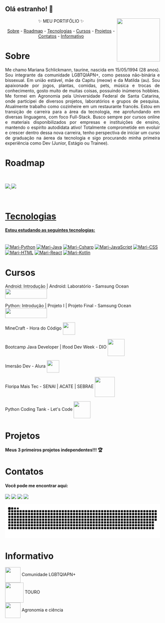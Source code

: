 ## Olá estranho! 🌻 

  <img height="140" width="140" align="right" src="https://i.picasion.com/pic92/4a10f032726e9243433331d66666bbc3.gif">
  
  <p align="center">✨ MEU PORTIFÓLIO ✨</p>
  
  <p align="center">
    <a href="#sobre">Sobre</a> -
    <a href="#roadmap">Roadmap</a> -
    <a href="#tecnologias">Tecnologias</a> -
    <a href="#cursos">Cursos</a> -
    <a href="#projetos">Projetos</a> -
    <a href="#contatos">Contatos</a> -
    <a href="#informativo">Informativo</a>
  </p>
 
 # Sobre

 <p align="justify"> Me chamo Mariana Schlickmann, taurine, nascida em 15/05/1994 (28 anos). Sou integrante da comunidade LGBTQIAPN+, como pessoa não-binária e bissexual. Em união estável, mãe da Capitu (meow) e da Matilda (au). Sou apaixonade por jogos, plantas, comidas, pets, música e trocas de conhecimento, gosto muito de muitas coisas, possuindo inúmeros hobbies. Me formei em Agronomia pela Universidade Federal de Santa Catarina, onde participei de diversos projetos, laboratórios e grupos de pesquisa. Atualmente trabalho como cozinheire em um restaurante francês. Estou em transição de carreira para a área da tecnologia, me aprofundando em diversas linguagens, com foco Full-Stack. Busco sempre por cursos online e materiais disponibilizados por empresas e instituições de ensino, mantendo o espiríto autodidata ativo! Totalmente comprometide em evoluir e crescer dentro dessa nova carreira, tenho perspectiva de iniciar um curso de graduação na áerea da tecnologia e sigo procurando minha primeira experiência como Dev (Junior, Estágio ou Trainee).</p>

# Roadmap

<br><div>
  <a href="https://github.com/marianaschlick">
  <img height="150em" src="https://github-readme-stats.vercel.app/api?username=marianaschlick&show_icons=true&theme=gruvbox&include_all_commits=true&count_private=true"/>
  <img height="110em" src="https://github-readme-stats.vercel.app/api/top-langs/?username=marianaschlick&layout=compact&langs_count=7&theme=gruvbox"/>
</div>

<br>

# Tecnologias
  
#### Estou estudando as seguintes tecnologias:

<div style="display: inline_block"><br>
<a href="https://www.python.org/downloads/" target="_blank"><img align="center" alt="Mari-Python" height="40" width="40" src="https://cdn.jsdelivr.net/gh/devicons/devicon/icons/python/python-original.svg" target="_blank"></a>
<a href="https://www.java.com/pt-BR/download/ie_manual.jsp?locale=pt_BR" target="_blank"><img align="center" alt="Mari-Java" height="40" width="40" src="https://cdn.jsdelivr.net/gh/devicons/devicon/icons/java/java-original.svg" target="_blank"></a>
<a href="https://visualstudio.microsoft.com/pt-br/downloads/" target="_blank"><img align="center" alt="Mari-Csharp" height="40" width="40" src="https://cdn.jsdelivr.net/gh/devicons/devicon/icons/csharp/csharp-original.svg" target="_blank"></a>
<a href="https://www.javascript.com/" target="_blank"><img align="center" alt="Mari-JavaScript" height="40" width="40" src="https://cdn.jsdelivr.net/gh/devicons/devicon/icons/javascript/javascript-plain.svg" target="_blank"></a>
<a href="https://visualstudio.microsoft.com/pt-br/downloads/" target="_blank"><img align="center" alt="Mari-CSS" height="40" width="40" src="https://cdn.jsdelivr.net/gh/devicons/devicon/icons/css3/css3-original.svg" target="_blank"></a>
<a href="https://visualstudio.microsoft.com/pt-br/downloads/" target="_blank"><img align="center" alt="Mari-HTML" height="40" width="40" src="https://cdn.jsdelivr.net/gh/devicons/devicon/icons/html5/html5-original.svg" target="_blank"></a>
<a href="https://reactjs.org/" target="_blank"><img align="center" alt="Mari-React" height="40" width="40" src="https://cdn.jsdelivr.net/gh/devicons/devicon/icons/react/react-original.svg" target="_blank"></a>
<a href="https://developer.android.com/studio?gclid=CjwKCAjwm8WZBhBUEiwA178UnBiYtFBmNGBYNdUiwdTd45waGQL2hZfLs482X1U-veMBk1GGOaiWxxoCFLMQAvD_BwE&gclsrc=aw.ds#downloads" target="_blank"><img align="center" alt="Mari-Kotlin" height="40" width="40" src="https://cdn.jsdelivr.net/gh/devicons/devicon/icons/kotlin/kotlin-original.svg" target="_blank"></a>
  
</div>
  
# Cursos
<p>Android: Introdução | Android: Laboratório - Samsung Ocean <a href="https://www.oceanbrasil.com/" target="_blank"><img align="center" height="32" width="136" src="https://www.oceanbrasil.com/img/general/logoOceanI.png"></a></p>   
<p>Python: Introdução | Projeto I | Projeto Final  - Samsung Ocean <a href="https://www.oceanbrasil.com/" target="_blank"><img align="center" height="32" width="136" src="https://www.oceanbrasil.com/img/general/logoOceanI.png"></a></p>
<p>MineCraft - Hora do Código <a href="https://studio.code.org/s/mc/lessons/1/levels/1" target="_blank"><img align="center" height="40" width="40" src="https://cdn.icon-icons.com/icons2/2699/PNG/512/minecraft_logo_icon_168974.png" target="_blank"></a></p>      
<p>Bootcamp Java Developer | Ifood Dev Week - DIO <a href="https://web.dio.me/play" target="_blank"><img align="center" height="55" width="55" src="https://hermes.digitalinnovation.one/assets/diome/logo.svg" target="_blank"></a></p>
<p>Imersão Dev - Alura <a href="https://imersao.dev/" target="_blank"><img align="center" height="40" width="40" src="https://play-lh.googleusercontent.com/Y9T2c7ZUQyfUdVbj_J9-8tBDDVknyBg3lM3xUuMNp6phK_yKOkQTeqx2jphrwW1Z6jts" target="_blank"></a></p>    
<p>Floripa Mais Tec - SENAI | ACATE | SEBRAE <a href="https://floripamaistec.pmf.sc.gov.br/" target="_blank"><img align="center" height="65" width="65" src="https://floripamaistec.pmf.sc.gov.br/wp-content/themes/floripamaistec/img/logos/logo-menu.svg" target="_blank"></a></p>     
<p>Python Coding Tank - Let's Code <a href="https://letscode.com.br/?utm_medium=cpc&utm_source=google&utm_campaign=institucional-tf-search&gclid=CjwKCAjwvsqZBhAlEiwAqAHElQdDtWZe5jbmUc8BTQG_HqWlF6JAiOy0zKjxJ6RWsWzB38fycO1AyRoCdd0QAvD_BwE" target="_blank"><img align="center" height="55" width="55" src="https://media-exp1.licdn.com/dms/image/C4E0BAQFl76iMNbPFpA/company-logo_200_200/0/1649869217542?e=2147483647&v=beta&t=GLPY6NcJi-WjDLK-1NXYnOLadThUXATFl0XnC1-m7R4" target="_blank"></a></p>
  
# Projetos

#### Meus 3 primeiros projetos independentes!!! 🏆
  
# Contatos
  
#### Você pode me encontrar aqui:
<div>
  <a href="https://instagram.com/mariana.schlick" target="_blank"><img src="https://img.shields.io/badge/-Instagram-%23E4405F?style=for-the-badge&logo=instagram&logoColor=white" target="_blank"></a>
  <a href = "mailto:mariana.schlick@gmail.com"><img src="https://img.shields.io/badge/-Gmail-%23333?style=for-the-badge&logo=gmail&logoColor=white" target="_blank"></a>
  <a href="https://www.linkedin.com/in/mariana-schlickmann" target="_blank"><img src="https://img.shields.io/badge/-LinkedIn-%230077B5?style=for-the-badge&logo=linkedin&logoColor=white" target="_blank"></a> 
  <a href="https://discord.com/channels/1024041870097141790/1024041870097141794" target="_blank"><img src="https://img.shields.io/badge/Discord-7289DA?style=for-the-badge&logo=discord&logoColor=white" target="_blank"></a>
  
  ![Snake animation](https://github.com/marianaschlick/marianaschlick/blob/output/github-contribution-grid-snake.svg)
 
</div>

# Informativo

<p><a href="https://orientando.org/o-que-significa-lgbtqiap/" target="_blank"><img align="center" height="50" width="50" src="https://img.icons8.com/external-microdots-premium-microdot-graphic/344/external-lgbt-human-civilization-vol1-microdots-premium-microdot-graphic.png"></a> Comunidade LGBTQIAPN+ <br>   
<a href="https://www.personare.com.br/touro" target="_blank"><img align="center" height="65" width="60" src="https://img.icons8.com/clouds/344/taurus.png"></a> TOURO <br>
<a href="http://lattes.cnpq.br/3354736536591451" target="_blank"><img align="center" height="50" width="50" src="https://img.icons8.com/fluency/344/tractor.png" target="_blank"></a> Agronomia e ciência </p> 
